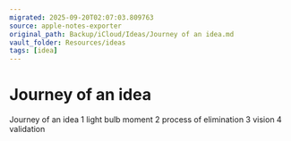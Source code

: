 ```yaml
---
migrated: 2025-09-20T02:07:03.809763
source: apple-notes-exporter
original_path: Backup/iCloud/Ideas/Journey of an idea.md
vault_folder: Resources/ideas
tags: [idea]
---
```

# Journey of an idea

Journey of an idea
1 light bulb moment
2 process of elimination
3 vision
4 validation 
